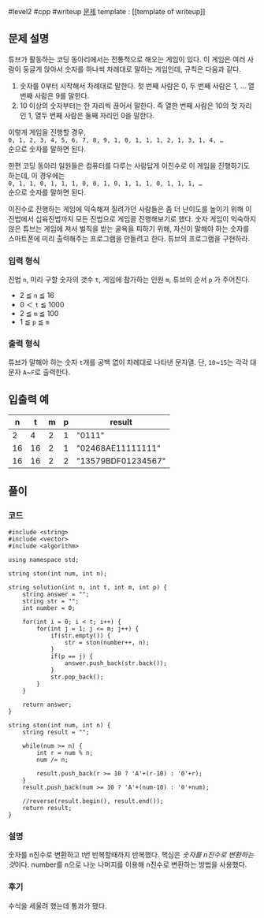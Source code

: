 
#level2 #cpp #writeup
[문제](https://school.programmers.co.kr/learn/courses/30/lessons/17687)
template : [[template of writeup]]

## 문제 설명

튜브가 활동하는 코딩 동아리에서는 전통적으로 해오는 게임이 있다. 이 게임은 여러 사람이 둥글게 앉아서 숫자를 하나씩 차례대로 말하는 게임인데, 규칙은 다음과 같다.

1.  숫자를 0부터 시작해서 차례대로 말한다. 첫 번째 사람은 0, 두 번째 사람은 1, … 열 번째 사람은 9를 말한다.
2.  10 이상의 숫자부터는 한 자리씩 끊어서 말한다. 즉 열한 번째 사람은 10의 첫 자리인 1, 열두 번째 사람은 둘째 자리인 0을 말한다.

이렇게 게임을 진행할 경우,  
`0, 1, 2, 3, 4, 5, 6, 7, 8, 9, 1, 0, 1, 1, 1, 2, 1, 3, 1, 4, …`  
순으로 숫자를 말하면 된다.

한편 코딩 동아리 일원들은 컴퓨터를 다루는 사람답게 이진수로 이 게임을 진행하기도 하는데, 이 경우에는  
`0, 1, 1, 0, 1, 1, 1, 0, 0, 1, 0, 1, 1, 1, 0, 1, 1, 1, …`  
순으로 숫자를 말하면 된다.

이진수로 진행하는 게임에 익숙해져 질려가던 사람들은 좀 더 난이도를 높이기 위해 이진법에서 십육진법까지 모든 진법으로 게임을 진행해보기로 했다. 숫자 게임이 익숙하지 않은 튜브는 게임에 져서 벌칙을 받는 굴욕을 피하기 위해, 자신이 말해야 하는 숫자를 스마트폰에 미리 출력해주는 프로그램을 만들려고 한다. 튜브의 프로그램을 구현하라.

### 입력 형식

진법 `n`, 미리 구할 숫자의 갯수 `t`, 게임에 참가하는 인원 `m`, 튜브의 순서 `p` 가 주어진다.

-   2 ≦ `n` ≦ 16
-   0 ＜ `t` ≦ 1000
-   2 ≦ `m` ≦ 100
-   1 ≦ `p` ≦ `m`

### 출력 형식

튜브가 말해야 하는 숫자 `t`개를 공백 없이 차례대로 나타낸 문자열. 단, `10`~`15`는 각각 대문자 `A`~`F`로 출력한다.

## 입출력 예

| n   | t   | m   | p   | result             |
| --- | --- | --- | --- | ------------------ |
| 2   | 4   | 2   | 1   | "0111"             |
| 16  | 16  | 2   | 1   | "02468AE11111111"  |
| 16  | 16  | 2   | 2   | "13579BDF01234567" |

## 풀이

### 코드

```
#include <string>
#include <vector>
#include <algorithm>

using namespace std;

string ston(int num, int n);

string solution(int n, int t, int m, int p) {
    string answer = "";
    string str = "";
    int number = 0;
    
    for(int i = 0; i < t; i++) {
        for(int j = 1; j <= m; j++) {
            if(str.empty()) {
                str = ston(number++, n);
            }
            if(p == j) {
                answer.push_back(str.back());
            }
            str.pop_back();
        }
    }
    
    return answer;
}

string ston(int num, int n) {
    string result = "";
    
    while(num >= n) {
        int r = num % n;
        num /= n;
        
        result.push_back(r >= 10 ? 'A'+(r-10) : '0'+r);
    }
    result.push_back(num >= 10 ? 'A'+(num-10) : '0'+num);
    
    //reverse(result.begin(), result.end());
    return result;
}
```

### 설명

숫자를 n진수로 변환하고 t번 반복할때까지 반복했다. 핵심은 *숫자를 n진수로 변환하는 것*이다. number를 n으로 나눈 나머지를 이용해 n진수로 변환하는 방법을 사용했다.

### 후기

수식을 세울려 했는데 통과가 됐다.
